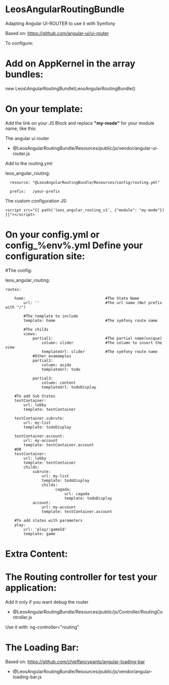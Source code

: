 LeosAngularRoutingBundle
========================

Adapting Angular UI-ROUTER to use it with Symfony

Based on: https://github.com/angular-ui/ui-router

To configure:

Add on AppKernel in the array bundles:
========================

new Leos\AngularRoutingBundle\LeosAngularRoutingBundle()


On your template:
========================
Add the link on your JS Block and replace **"my-mode"** for your module name, like this:

  The angular ui router
  - @LeosAngularRoutingBundle/Resources/public/js/vendor/angular-ui-router.js


  Add to the routing.yml:
  
  leos_angular_routing:
  
      resource: "@LeosAngularRoutingBundle/Resources/config/routing.yml"

      prefix:   /your-prefix
  
  The custom configuration JS:
  
  `<script src="{{ path('leos_angular_routing_v1', {"module": "my-mode"}) }}"></script>`


On your config.yml or config_%env%.yml 
Define your configuration site:
========================


#The config:

  leos_angular_routing:
  
    routes:                                     
    
        home:                                   #The State Name
            url: ''                             #The url name (Not prefix with "/")
            
            #The template to include
            template: home                      #The symfony route name
            
            #The childs
            views:
                partial1:                       #The partial name(unique)
                    column: slider              #The column to insert the view
                    templateUrl: slider         #The symfony route name
                #Other examamples
                partial2:
                    column: aside
                    templateUrl: todo
                    
                partial3:
                    column: content
                    templateUrl: todoDisplay

        #To add Sub States
        testContainer:
            url: lobby
            template: testContainer

        testContainer.subrute:
            url: my-list
            template: todoDisplay

        testContainer.account:
            url: my-account
            template: testContainer.account
        #OR
        testContainer:
            url: lobby
            template: testContainer
            childs:
                subrute:
                    url: my-list
                    template: todoDisplay
                    childs:
                          cagada:
                              url: cagada
                              template: todoDisplay
                account:
                    url: my-account
                    template: testContainer.account
            
        #To add states with parameters
        play:
            url: 'play/:gameId'
            template: game
Extra Content:
========================

  The Routing controller for test your application:
========================
  Add it only if you want debug the router
  - @LeosAngularRoutingBundle/Resources/public/js/Controller/RoutingController.js

  Use it with: ng-controller="routing"
  
  The Loading Bar:
========================
  Based on: https://github.com/chieffancypants/angular-loading-bar
  
  - @LeosAngularRoutingBundle/Resources/public/js/vendor/angular-loading-bar.js
